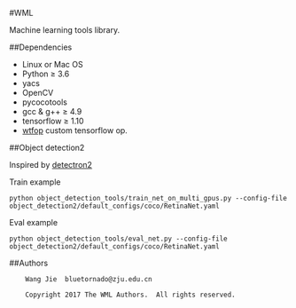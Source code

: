 #WML

Machine learning tools library.

##Dependencies
- Linux or Mac OS
- Python ≥ 3.6
- yacs
- OpenCV
- pycocotools
- gcc & g++ ≥ 4.9
- tensorflow ≥ 1.10
- [wtfop](https://github.com/vghost2008/wtfop) custom tensorflow op.

##Object detection2

Inspired by [detectron2](https://github.com/facebookresearch/detectron2)

Train example
```
python object_detection_tools/train_net_on_multi_gpus.py --config-file object_detection2/default_configs/coco/RetinaNet.yaml
```

Eval example
```
python object_detection_tools/eval_net.py --config-file object_detection2/default_configs/coco/RetinaNet.yaml
```

##Authors

```
    Wang Jie  bluetornado@zju.edu.cn

    Copyright 2017 The WML Authors.  All rights reserved.
```
